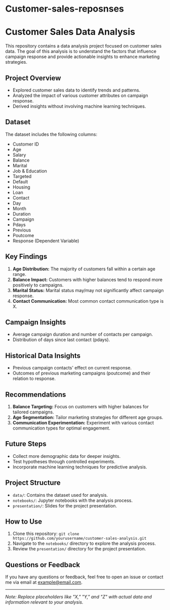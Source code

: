 # Customer-sales-reposnses

# Customer Sales Data Analysis

This repository contains a data analysis project focused on customer sales data. The goal of this analysis is to understand the factors that influence campaign response and provide actionable insights to enhance marketing strategies.

## Project Overview

- Explored customer sales data to identify trends and patterns.
- Analyzed the impact of various customer attributes on campaign response.
- Derived insights without involving machine learning techniques.

## Dataset

The dataset includes the following columns:

- Customer ID
- Age
- Salary
- Balance
- Marital
- Job & Education
- Targeted
- Default
- Housing
- Loan
- Contact
- Day
- Month
- Duration
- Campaign
- Pdays
- Previous
- Poutcome
- Response (Dependent Variable)

## Key Findings

1. **Age Distribution:** The majority of customers fall within a certain age range.
2. **Balance Impact:** Customers with higher balances tend to respond more positively to campaigns.
3. **Marital Status:** Marital status may/may not significantly affect campaign response.
4. **Contact Communication:** Most common contact communication type is X.

## Campaign Insights

- Average campaign duration and number of contacts per campaign.
- Distribution of days since last contact (pdays).

## Historical Data Insights

- Previous campaign contacts' effect on current response.
- Outcomes of previous marketing campaigns (poutcome) and their relation to response.

## Recommendations

1. **Balance Targeting:** Focus on customers with higher balances for tailored campaigns.
2. **Age Segmentation:** Tailor marketing strategies for different age groups.
3. **Communication Experimentation:** Experiment with various contact communication types for optimal engagement.

## Future Steps

- Collect more demographic data for deeper insights.
- Test hypotheses through controlled experiments.
- Incorporate machine learning techniques for predictive analysis.

## Project Structure

- `data/`: Contains the dataset used for analysis.
- `notebooks/`: Jupyter notebooks with the analysis process.
- `presentation/`: Slides for the project presentation.

## How to Use

1. Clone this repository: `git clone https://github.com/yourusername/customer-sales-analysis.git`
2. Navigate to the `notebooks/` directory to explore the analysis process.
3. Review the `presentation/` directory for the project presentation.

## Questions or Feedback

If you have any questions or feedback, feel free to open an issue or contact me via email at example@email.com.

---
*Note: Replace placeholders like "X," "Y," and "Z" with actual data and information relevant to your analysis.*
